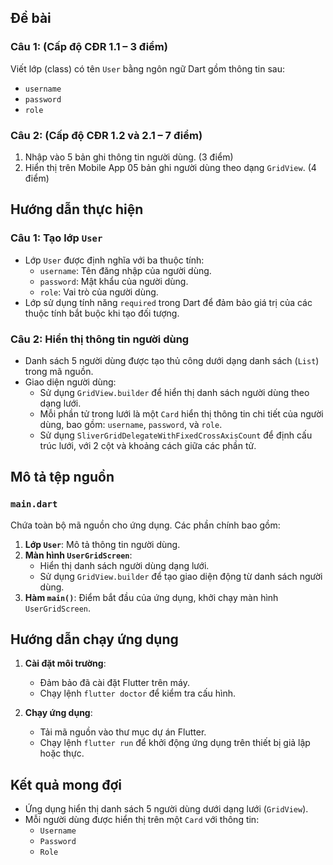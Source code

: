 ## Đề bài

### Câu 1: (Cấp độ CĐR 1.1 – 3 điểm)
Viết lớp (class) có tên `User` bằng ngôn ngữ Dart gồm thông tin sau:
- `username`
- `password`
- `role`

### Câu 2: (Cấp độ CĐR 1.2 và 2.1 – 7 điểm)
1. Nhập vào 5 bản ghi thông tin người dùng. (3 điểm)
2. Hiển thị trên Mobile App 05 bản ghi người dùng theo dạng `GridView`. (4 điểm)

## Hướng dẫn thực hiện

### Câu 1: Tạo lớp `User`
- Lớp `User` được định nghĩa với ba thuộc tính:
  - `username`: Tên đăng nhập của người dùng.
  - `password`: Mật khẩu của người dùng.
  - `role`: Vai trò của người dùng.
- Lớp sử dụng tính năng `required` trong Dart để đảm bảo giá trị của các thuộc tính bắt buộc khi tạo đối tượng.

### Câu 2: Hiển thị thông tin người dùng
- Danh sách 5 người dùng được tạo thủ công dưới dạng danh sách (`List`) trong mã nguồn.
- Giao diện người dùng:
  - Sử dụng `GridView.builder` để hiển thị danh sách người dùng theo dạng lưới.
  - Mỗi phần tử trong lưới là một `Card` hiển thị thông tin chi tiết của người dùng, bao gồm: `username`, `password`, và `role`.
  - Sử dụng `SliverGridDelegateWithFixedCrossAxisCount` để định cấu trúc lưới, với 2 cột và khoảng cách giữa các phần tử.

## Mô tả tệp nguồn

### `main.dart`
Chứa toàn bộ mã nguồn cho ứng dụng. Các phần chính bao gồm:
1. **Lớp `User`**: Mô tả thông tin người dùng.
2. **Màn hình `UserGridScreen`**:
   - Hiển thị danh sách người dùng dạng lưới.
   - Sử dụng `GridView.builder` để tạo giao diện động từ danh sách người dùng.
3. **Hàm `main()`**: Điểm bắt đầu của ứng dụng, khởi chạy màn hình `UserGridScreen`.

## Hướng dẫn chạy ứng dụng

1. **Cài đặt môi trường**:
   - Đảm bảo đã cài đặt Flutter trên máy.
   - Chạy lệnh `flutter doctor` để kiểm tra cấu hình.

2. **Chạy ứng dụng**:
   - Tải mã nguồn vào thư mục dự án Flutter.
   - Chạy lệnh `flutter run` để khởi động ứng dụng trên thiết bị giả lập hoặc thực.

## Kết quả mong đợi

- Ứng dụng hiển thị danh sách 5 người dùng dưới dạng lưới (`GridView`).
- Mỗi người dùng được hiển thị trên một `Card` với thông tin:
  - `Username`
  - `Password`
  - `Role`


